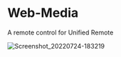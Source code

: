 # Web-Media
A remote control for Unified Remote

![Screenshot_20220724-183219](https://user-images.githubusercontent.com/48178307/180655404-ffc650f2-3bf7-4926-9916-558f95d77cba.jpg)
